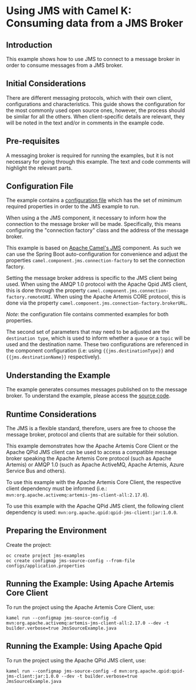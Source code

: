 Using JMS with Camel K: Consuming data from a JMS Broker
============


Introduction
----

This example shows how to use JMS to connect to a message broker in order to consume messages from a JMS broker.


Initial Considerations
----

There are different messaging protocols, which with their own client, configurations and characteristics. This guide shows the configuration for the most commonly used open source ones, however, the process should be similar for all the others. When client-specific details are relevant, they will be noted in the text and/or in comments in the example code.


Pre-requisites
----

A messaging broker is required for running the examples, but it is not necessary for going through this example. The text and code comments will highlight the relevant parts.

Configuration File
----

The example contains a [configuration file](configs/application.properties) which has the set of mimimum required properties in order to the JMS example to run.

When using a the JMS component, it necessary to inform how the connection to the message broker will be made. Specifically, this means configuring the "connection factory" class and the address of the message broker.

This example is based on [Apache Camel's JMS](https://camel.apache.org/components/latest/jms-component.html) component. As such we can use the Spring Boot auto-configuration for convenience and adjust the properties `camel.component.jms.connection-factory` to set the connection factory.

Setting the message broker address is specific to the JMS client being used. When using the AMQP 1.0 protocol with the Apache Qpid JMS client, this is done through the property `camel.component.jms.connection-factory.remoteURI`. When using the Apache Artemis CORE protocol, this is done via the property `camel.component.jms.connection-factory.brokerURL`.

*Note*: the configuration file contains commented examples for both properties.

The second set of parameters that may need to be adjusted are the `destination type`, which is used to inform whether a `queue` or a `topic` will be used and the destination name. These two configurations are referenced in the component configuration (i.e: using `{{jms.destinationType}}` and `{{jms.destinationName}}` respectively).


Understanding the Example
----

The example generates consumes messages published on to the message broker. To understand the example, please access the [source code](JmsSourceExample.java).


Runtime Considerations
----

The JMS is a flexible standard, therefore, users are free to choose the message broker, protocol and clients that are suitable for their solution.

This example demonstrates how the Apache Artemis Core Client or the Apache QPid JMS client can be used to access a compatible message broker speaking the Apache Artemis Core protocol (such as Apache Artemis) or AMQP 1.0 (such as Apache ActiveMQ, Apache Artemis, Azure Service Bus and others).

To use this example with the Apache Artemis Core Client, the respective client dependency must be informed (i.e.: `mvn:org.apache.activemq:artemis-jms-client-all:2.17.0`).

To use this example with the Apache QPid JMS client, the following client dependency is used: `mvn:org.apache.qpid:qpid-jms-client:jar:1.0.0`.


Preparing the Environment
----

Create the project:

```
oc create project jms-examples
oc create configmap jms-source-config --from-file configs/application.properties
```


Running the Example: Using Apache Artemis Core Client
----

To run the project using the Apache Artemis Core Client, use:

```
kamel run --configmap jms-source-config -d mvn:org.apache.activemq:artemis-jms-client-all:2.17.0 --dev -t builder.verbose=true JmsSourceExample.java
```


Running the Example: Using Apache Qpid
----

To run the project using the Apache QPid JMS client, use:

```
kamel run --configmap jms-source-config -d mvn:org.apache.qpid:qpid-jms-client:jar:1.0.0 --dev -t builder.verbose=true JmsSourceExample.java
```